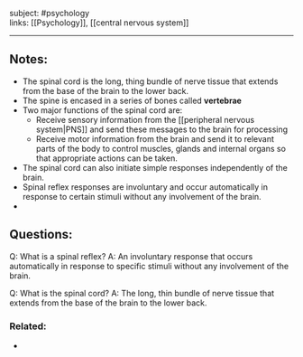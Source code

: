 subject: #psychology  
links: [[Psychology]], [[central nervous system]]

---

## Notes:
- The spinal cord is the long, thing bundle of nerve tissue that extends from the base of the brain to the lower back.
- The spine is encased in a series of bones called **vertebrae**
- Two major functions of the spinal cord are:
	- Receive sensory information from the [[peripheral nervous system|PNS]] and send these messages to the brain for processing
	- Receive motor information from the brain and send it to relevant parts of the body to control muscles, glands and internal organs so that appropriate actions can be taken.
- The spinal cord can also initiate simple responses independently of the brain.
- Spinal reflex responses are involuntary and occur automatically in response to certain stimuli without any involvement of the brain.
- 
## Questions:

Q: What is a spinal reflex?
A: An involuntary response that occurs automatically in response to specific stimuli without any involvement of the brain.
<!--ID: 1624075913278-->


Q: What is the spinal cord?
A: The long, thin bundle of nerve tissue that extends from the base of the brain to the lower back.
<!--ID: 1624075913367-->



### Related: 
- 
